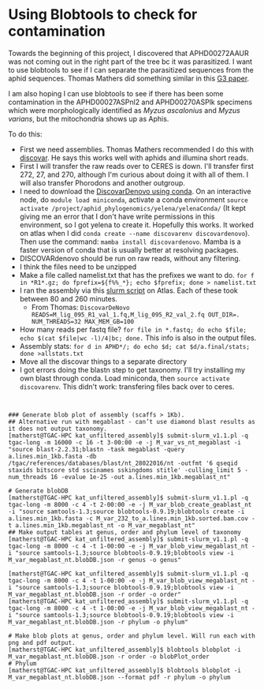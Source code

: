 # Using Blobtools to check for contamination

Towards the beginning of this project, I discovered that APHD00272AAUR was not coming out in the right part of the tree bc it was parasitized. I want to use blobtools to see if I can separate the parasitized sequences from the aphid sequences. Thomas Mathers did something similar in this [G3 paper](https://academic.oup.com/g3journal/article/10/3/899/6026189).

I am also hoping I can use blobtools to see if there has been some contamination in the APHD00027ASPnl2 and APHD00270ASPlk specimens which were morphologically identified as *Myzus ascalonius* and *Myzus varians*, but the mitochondria shows up as Aphis.

To do this:
* First we need assemblies. Thomas Mathers recommended I do this with [discovar](https://github.com/broadinstitute/discovar_de_novo). He says this works well with aphids and illumina short reads.
* First I will transfer the raw reads over to CERES is down. I'll transfer first 272, 27, and 270, although I'm curious about doing it with all of them. I will also transfer Phorodons and another outgroup.
* I need to download the [DiscovarDenovo using conda](https://bioconda.github.io/recipes/discovar-denovo/README.html). On an interactive node, do `module load miniconda`, activate a conda environment `source activate /project/aphid_phylogenomics/yelena/yelenaConda/` (It kept giving me an error that I don't have write permissions in this environment, so I got yelena to create it. Hopefully this works. It worked on atlas when I did `conda create --name discovarenv discovardenovo`). Then use the command: `mamba install discovardenovo`. Mamba is a faster version of conda that is usually better at resolving packages. 
* DISCOVARdenovo should be run on raw reads, without any filtering.
* I think the files need to be unzipped
* Make a file called namelist.txt that has the prefixes we want to do. `for f in *R1*.gz; do fprefix=${f%%_*}; echo $fprefix; done > namelist.txt`
* I ran the assembly via this [slurm script](scripts/discovar_atlas.sh) on Atlas. Each of these took between 80 and 260 minutes.
   * From Thomas: `DiscovarDeNovo READS=M_lig_095_R1_val_1.fq,M_lig_095_R2_val_2.fq OUT_DIR=. NUM_THREADS=32 MAX_MEM_GB=100`
* How many reads per fastq file? `for file in *.fastq; do echo $file; echo $(cat $file|wc -l)/4|bc; done.` This info is also in the output files.
* Assembly stats: `for d in APHD*/; do echo $d; cat $d/a.final/stats; done >allstats.txt`
* Move all the discovar things to a separate directory
* I got errors doing the blastn step to get taxonomy. I'll try installing my own blast through conda. Load miniconda, then `source activate discovarenv`. This didn't work: transfering files back over to ceres. 

```


### Generate blob plot of assembly (scaffs > 1Kb).
## Alternative run with megablast - can’t use diamond blast results as it does not output taxonomy. 
[matherst@TGAC-HPC kat_unfiltered_assembly]$ submit-slurm_v1.1.pl -q tgac-long -m 16000 -c 16 -t 3-00:00 -e -j M_var_vs_nt_megablast -i "source blast-2.2.31;blastn -task megablast -query a.lines.min_1kb.fasta -db /tgac/references/databases/blast/nt_28022016/nt -outfmt '6 qseqid staxids bitscore std sscinames sskingdoms stitle' -culling_limit 5 -num_threads 16 -evalue 1e-25 -out a.lines.min_1kb.megablast_nt"

# Generate blobDB
[matherst@TGAC-HPC kat_unfiltered_assembly]$ submit-slurm_v1.1.pl -q tgac-long -m 8000 -c 4 -t 2-00:00 -e -j M_var_blob_create_geablast_nt -i "source samtools-1.3;source blobtools-0.9.19;blobtools create -i a.lines.min_1kb.fasta -c M_var_232_to_a.lines.min_1kb.sorted.bam.cov -t a.lines.min_1kb.megablast_nt -o M_var_megablast_nt"
## Make output tables at genus, order and phylum level of taxonomy
[matherst@TGAC-HPC kat_unfiltered_assembly]$ submit-slurm_v1.1.pl -q tgac-long -m 8000 -c 4 -t 1-00:00 -e -j M_var_blob_view_megablast_nt -i "source samtools-1.3;source blobtools-0.9.19;blobtools view -i M_var_megablast_nt.blobDB.json -r genus -o genus"

[matherst@TGAC-HPC kat_unfiltered_assembly]$ submit-slurm_v1.1.pl -q tgac-long -m 8000 -c 4 -t 1-00:00 -e -j M_var_blob_view_megablast_nt -i "source samtools-1.3;source blobtools-0.9.19;blobtools view -i M_var_megablast_nt.blobDB.json -r order -o order"
[matherst@TGAC-HPC kat_unfiltered_assembly]$ submit-slurm_v1.1.pl -q tgac-long -m 8000 -c 4 -t 1-00:00 -e -j M_var_blob_view_megablast_nt -i "source samtools-1.3;source blobtools-0.9.19;blobtools view -i M_var_megablast_nt.blobDB.json -r phylum -o phylum"

# Make blob plots at genus, order and phylum level. Will run each with png and pdf output. 
[matherst@TGAC-HPC kat_unfiltered_assembly]$ blobtools blobplot -i M_var_megablast_nt.blobDB.json -r order -o blobPlot_order
# Phylum
[matherst@TGAC-HPC kat_unfiltered_assembly]$ blobtools blobplot -i M_var_megablast_nt.blobDB.json --format pdf -r phylum -o phylum
```
